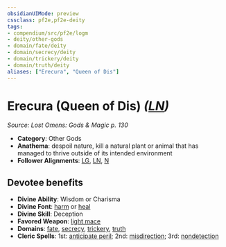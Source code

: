 ```yaml
---
obsidianUIMode: preview
cssclass: pf2e,pf2e-deity
tags:
- compendium/src/pf2e/logm
- deity/other-gods
- domain/fate/deity
- domain/secrecy/deity
- domain/trickery/deity
- domain/truth/deity
aliases: ["Erecura", "Queen of Dis"]
---
```

# Erecura (Queen of Dis) *([LN](../../../Rules/traits/lawful-neutral-b1.md))*  
*Source: Lost Omens: Gods & Magic p. 130*  

- **Category**: Other Gods
- **Anathema**: despoil nature, kill a natural plant or animal that has managed to thrive outside of its intended environment
- **Follower Alignments**: [LG](../../../Rules/traits/lawful-goo-b1.md), [LN](../../../Rules/traits/lawful-neutral-b1.md), [N](../../../Rules/traits/neutral-b1.md)

## Devotee benefits

- **Divine Ability**: Wisdom or Charisma
- **Divine Font**: [harm](../../spells/harm.md) or [heal](../../spells/heal.md)
- **Divine Skill**: Deception
- **Favored Weapon**: [light mace](../../equipment/items/light-mace.md)
- **Domains**: [fate](../domains.md#Fate), [secrecy](../domains.md#Secrecy), [trickery](../domains.md#Trickery), [truth](../domains.md#Truth)
- **Cleric Spells**: 1st: [anticipate peril](../../spells/anticipate-peril-logm.md); 2nd: [misdirection](../../spells/misdirection.md); 3rd: [nondetection](../../spells/nondetection.md)